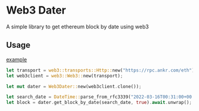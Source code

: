 # Web3 Dater

A simple library to get ethereum block by date using web3


## Usage

[example](examples/example.rs)

```rust
let transport = web3::transports::Http::new("https://rpc.ankr.com/eth").unwrap();
let web3client = web3::Web3::new(transport);

let mut dater = Web3Dater::new(web3client.clone());

let search_date = DateTime::parse_from_rfc3339("2022-03-16T00:31:00+00:00").unwrap();
let block = dater.get_block_by_date(search_date, true).await.unwrap();
```